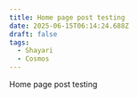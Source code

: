 ```yaml
---
title: Home page post testing
date: 2025-06-15T06:14:24.688Z
draft: false
tags:
  - Shayari
  - Cosmos
---
```

H﻿ome page post testing